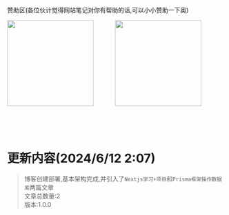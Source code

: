 赞助区(各位伙计觉得网站笔记对你有帮助的话,可以小小赞助一下奥)
<div style="display:flex;margin-bottom:100px">
  <img style="height:200px" src="/weixin.jpg"/>
  <img style="height:200px;margin-left:50px" src="/zhifubao.jpg"/>
</div>

# 更新内容(2024/6/12 2:07)
> 博客创建部署,基本架构完成,并引入了`Nextjs学习+项目`和`Prisma框架操作数据库`两篇文章<br>
> 文章总数量:2<br>
> 版本:1.0.0